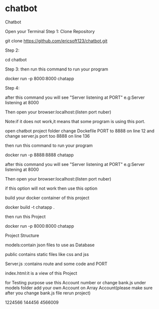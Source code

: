 # chatbot
Chatbot

Open your Terminal
Step 1: Clone Repository

git clone https://github.com/ericsoft123/chatbot.git

Step 2:

cd chatbot 

Step 3:
then run this command  to  run your program 

docker run -p 8000:8000 chatapp

Step 4:

after this command you will see "Server listening at PORT" e.g:Server listening at 8000


Then open your browser:localhost:(listen port nuber)



Note:if it does not work,it means that some program is using this port.

open chatbot project folder change Dockefile PORT to 8888 on line 12
and change server.js port too 8888 on line 136

then run this command  to  run your program 

docker run -p 8888:8888 chatapp


after this command you will see "Server listening at PORT" e.g:Server listening at 8000


Then open your browser:localhost:(listen port nuber)



if this option will not work then use this option

build your docker container of this project

docker build -t chatapp .

then run this Project

docker run -p 8000:8000 chatapp





Project Structure


models:contain json files to use as Database

public contains static files like css and jss


Server.js :contains route and some code and PORT


index.html:it is a view of this Project


for Testing purpose use this Account number or change bank.js under models folder add your own Account on Array Account(please make sure after you change bank.js file rerun project)

1224566
144456
4566009

